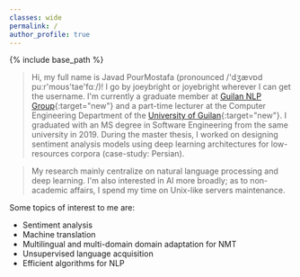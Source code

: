 ```yaml
---
classes: wide
permalink: /
author_profile: true
---
```

{% include base_path %}

> Hi, my full name is Javad PourMostafa (pronounced /'dʒævɒd puːr'moʊs'tae'fɑː/)! I go by joeybright or joyebright wherever I can get the username. I'm currently a graduate member at [Guilan NLP Group](https://nlp.guilan.ac.ir){:target="new"} and a part-time lecturer at the Computer Engineering Department of the [University of Guilan](https://guilan.ac.ir/en/home){:target="new"}. I graduated with an MS degree in Software Engineering from the same university in 2019. During the master thesis, I worked on designing sentiment analysis models using deep learning architectures for low-resources corpora (case-study: Persian).

> My research mainly centralize on natural language processing and deep learning. I'm also interested in AI more broadly; as to non-academic affairs, I spend my time on Unix-like servers maintenance. 

Some topics of interest to me are:

-   Sentiment analysis
-   Machine translation
-   Multilingual and multi-domain domain adaptation for NMT
-   Unsupervised language acquisition
-   Efficient algorithms for NLP
